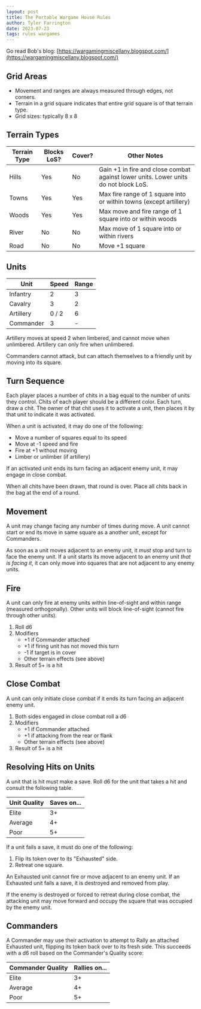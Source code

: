 ```yaml
---
layout: post
title: The Portable Wargame House Rules
author: Tyler Farrington
date: 2023-07-23
tags: rules wargames
---
```


Go read Bob's blog: [https://wargamingmiscellany.blogspot.com/](https://wargamingmiscellany.blogspot.com/)

## Grid Areas

* Movement and ranges are always measured through edges, not corners.
* Terrain in a grid square indicates that entire grid square is of that terrain type.
* Grid sizes: typically 8 x 8

## Terrain Types

| Terrain Type | Blocks LoS? | Cover? | Other Notes                                                                         |
|--------------|-------------|--------|-------------------------------------------------------------------------------------|
| Hills        | Yes         | No     | Gain +1 in fire and close combat against lower units. Lower units do not block LoS. |
| Towns        | Yes         | Yes    | Max fire range of 1 square into or within towns (except artillery)                  |
| Woods        | Yes         | Yes    | Max move and fire range of 1 square into or within woods                            |
| River        | No          | No     | Max move of 1 square into or within rivers                                          |
| Road         | No          | No     | Move +1 square                                                                      |

## Units

| Unit      | Speed | Range |
|-----------|-------|-------|
| Infantry  | 2     | 3     |
| Cavalry   | 3     | 2     |
| Artillery | 0 / 2 | 6     |
| Commander | 3     | -     |

Artillery moves at speed 2 when limbered, and cannot move when unlimbered. Artillery can only fire when unlimbered.

Commanders cannot attack, but can attach themselves to a friendly unit by moving into its square.

## Turn Sequence

Each player places a number of chits in a bag equal to the number of units they control. Chits of each player should be a different color. Each turn, draw a chit. The owner of that chit uses it to activate a unit, then places it by that unit to indicate it was activated.

When a unit is activated, it may do one of the following:
* Move a number of squares equal to its speed
* Move at -1 speed and fire
* Fire at +1 without moving
* Limber or unlimber (if artillery)

If an activated unit ends its turn facing an adjacent enemy unit, it may engage in close combat.

When all chits have been drawn, that round is over. Place all chits back in the bag at the end of a round.

## Movement

A unit may change facing any number of times during move. A unit cannot start or end its move in same square as a another unit, except for Commanders.

As soon as a unit moves adjacent to an enemy unit, it *must* stop and turn to face the enemy unit. If a unit starts its move adjacent to an enemy unit *that is facing it*, it can only move into squares that are not adjacent to any enemy units.

## Fire

A unit can only fire at enemy units within line-of-sight and within range (measured orthogonally). Other units will block line-of-sight (cannot fire through other units).

1. Roll d6
2. Modifiers
    * +1 if Commander attached
    * +1 if firing unit has not moved this turn
    * -1 if target is in cover
    * Other terrain effects (see above)
3. Result of 5+ is a hit

## Close Combat

A unit can only initiate close combat if it ends its turn facing an adjacent enemy unit.

1. Both sides engaged in close combat roll a d6
2. Modifiers
    * +1 if Commander attached
    * +1 if attacking from the rear or flank
    * Other terrain effects (see above)
3. Result of 5+ is a hit

## Resolving Hits on Units

A unit that is hit must make a save. Roll d6 for the unit that takes a hit and consult the following table.

| Unit Quality | Saves on... |
|--------------|-------------|
| Elite        | 3+          |
| Average      | 4+          |
| Poor         | 5+          |

If a unit fails a save, it must do one of the following:

1. Flip its token over to its "Exhausted" side.
2. Retreat one square.

An Exhausted unit cannot fire or move adjacent to an enemy unit. If an Exhausted unit fails a save, it is destroyed and removed from play.

If the enemy is destroyed or forced to retreat during close combat, the attacking unit may move forward and occupy the square that was occupied by the enemy unit.

## Commanders

A Commander may use their activation to attempt to Rally an attached Exhausted unit, flipping its token back over to its fresh side. This succeeds with a d6 roll based on the Commander's Quality score:

| Commander Quality | Rallies on... |
|-------------------|---------------|
| Elite             | 3+            |
| Average           | 4+            |
| Poor              | 5+            |
